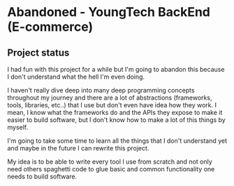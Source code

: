 # Abandoned - YoungTech BackEnd (E-commerce)

## Project status
I had fun with this project for a while but I'm going to abandon this
because I don't understand what the hell I'm even doing.

I haven't really dive deep into many deep programming concepts throughout my
journey and there are a lot of abstractions (frameworks, tools, libraries,
etc..) that I use but don't even have idea how they work. I mean, I know
what the frameworks do and the APIs they expose to make it easier to
build software, but I don't know how to make a lot of this 
things by myself.

I'm going to take some time to learn all the things that I don't understand
yet and maybe in the future I can rewrite this project.

My idea is to be able to write every tool I use from scratch
and not only need others spaghetti code to glue basic and common
functionality one needs to build software.
